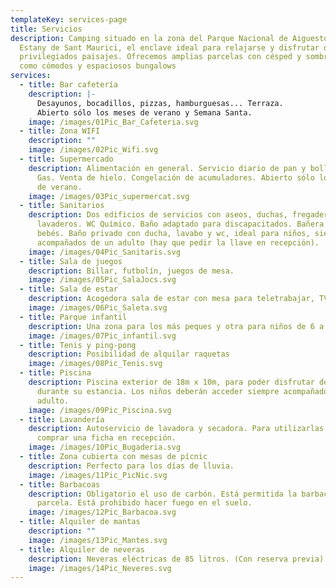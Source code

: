 ```yaml
---
templateKey: services-page
title: Servicios
description: Camping situado en la zona del Parque Nacional de Aiguestortes i
  Estany de Sant Maurici, el enclave ideal para relajarse y disfrutar de
  privilegiados paisajes. Ofrecemos amplias parcelas con césped y sombra, así
  como cómodos y espaciosos bungalows
services:
  - title: Bar cafetería
    description: |-
      Desayunos, bocadillos, pizzas, hamburguesas... Terraza.
      Abierto sólo los meses de verano y Semana Santa.
    image: /images/01Pic_Bar_Cafeteria.svg
  - title: Zona WIFI
    description: ""
    image: /images/02Pic_Wifi.svg
  - title: Supermercado
    description: Alimentación en general. Servicio diario de pan y bollería. Camping
      Gas. Venta de hielo. Congelación de acumuladores. Abierto sólo los meses
      de verano.
    image: /images/03Pic_supermercat.svg
  - title: Sanitarios
    description: Dos edificios de servicios con aseos, duchas, fregaderos y
      lavaderos. WC Químico. Baño adaptado para discapacitados. Bañera para
      bebés. Baño privado con ducha, lavabo y wc, ideal para niños, siempre
      acompañados de un adulto (hay que pedir la llave en recepción).
    image: /images/04Pic_Sanitaris.svg
  - title: Sala de juegos
    description: Billar, futbolín, juegos de mesa.
    image: /images/05Pic_SalaJocs.svg
  - title: Sala de estar
    description: Acogedora sala de estar con mesa para teletrabajar, TV i wifi.
    image: /images/06Pic_Saleta.svg
  - title: Parque infantil
    description: Una zona para los más peques y otra para niños de 6 a 12 años.
    image: /images/07Pic_infantil.svg
  - title: Tenis y ping-pong
    description: Posibilidad de alquilar raquetas
    image: /images/08Pic_Tenis.svg
  - title: Piscina
    description: Piscina exterior de 18m x 10m, para poder disfrutar de un buen baño
      durante su estancia. Los niños deberán acceder siempre acompañados de un
      adulto.
    image: /images/09Pic_Piscina.svg
  - title: Lavandería
    description: Autoservicio de lavadora y secadora. Para utilizarlas es necesario
      comprar una ficha en recepción.
    image: /images/10Pic_Bugaderia.svg
  - title: Zona cubierta con mesas de pícnic
    description: Perfecto para los días de lluvia.
    image: /images/11Pic_PicNic.svg
  - title: Barbacoas
    description: Obligatorio el uso de carbón. Está permitida la barbacoa en la
      parcela. Está prohibido hacer fuego en el suelo.
    image: /images/12Pic_Barbacoa.svg
  - title: Alquiler de mantas
    description: ""
    image: /images/13Pic_Mantes.svg
  - title: Alquiler de neveras
    description: Neveras eléctricas de 85 litros. (Con reserva previa).
    image: /images/14Pic_Neveres.svg
---
```

